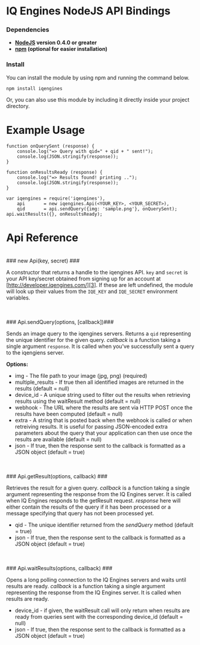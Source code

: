 # IQ Engines NodeJS API Bindings #

### Dependencies ###

- **[NodeJS][1] version 0.4.0 or greater**
- **[npm][2] (optional for easier installation)**

### Install ###

You can install the module by using npm and running the command below.

    npm install iqengines

Or, you can also use this module by including it directly inside your project directory.

# Example Usage #
    
    function onQuerySent (response) {
        console.log("=> Query with qid=" + qid + " sent!");
        console.log(JSON.stringify(response));
    }

    function onResultsReady (response) {
        console.log("=> Results found! printing ..");
        console.log(JSON.stringify(response));
    }
    
    var iqengines = require('iqengines'),
        api       = new iqengines.Api(<YOUR_KEY>, <YOUR_SECRET>),
        qid       = api.sendQuery({img: 'sample.png'}, onQuerySent); 
    api.waitResults({}, onResultsReady);

# Api Reference #

<br>
### new Api(key, secret) ###

A constructor that returns a handle to the iqengines API. `key` and `secret` is your API key/secret obtained from signing up for an account at [http://developer.iqengines.com/][3]. If these are left undefined, the module will look up their values from the `IQE_KEY` and `IQE_SECRET` environment variables.

<br>
<br>
### Api.sendQuery(options, [callback])###

Sends an image query to the iqengines servers. Returns a `qid` representing the unique identifier for the given query. *callback* is a function taking a single argument `response`. It is called when you've successfully sent a query to the iqengiens server.

**Options:**

- img - The file path to your image (jpg, png) (required)
- multiple_results - If true then all identified images are returned in the results (default = null)
- device_id - A unique string used to filter out the results when retrieving results using the waitResult method (default = null)
- webhook - The URL where the results are sent via HTTP POST once the results have been computed (default = null)
- extra - A string that is posted back when the webhook is called or when retreiving results. It is useful for passing JSON-encoded extra parameters about the query that your application can then use once the results are available (default = null)
- json - If true, then the response sent to the callback is formatted as a JSON object (default = true)
    

<br>
<br>
### Api.getResult(options, callback) ###

Retrieves the result for a given query. *callback* is a function taking a single argument representing the response from the IQ Engines server. It is called when IQ Engines responds to the getResult request. *response* here will either contain the results of the query if it has been processed or a message specifying that query has not been processed yet.

- qid - The unique identifier returned from the *sendQuery* method (default = true)
- json - If true, then the response sent to the callback is formatted as a JSON object (default = true)



<br>
<br>
### Api.waitResults(options, callback) ###

Opens a long polling connection to the IQ Engines servers and waits until results are ready. *callback* is a function taking a single argument representing the response from the IQ Engines server. It is called when results are ready. 

- device_id - if given, the waitResult call will only return when results are ready from queries sent with the corresponding device\_id (default = null)
- json - If true, then the response sent to the callback is formatted as a JSON object (default = true)

[1]: http://nodejs.org/
[2]: http://npmjs.org/
[3]: http://developer.iqengines.com/